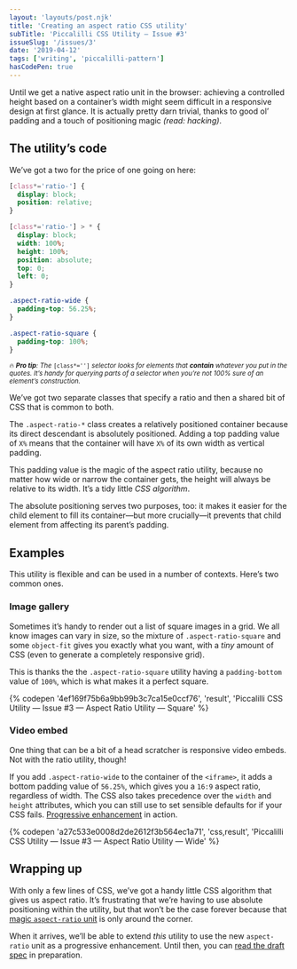 ```yaml
---
layout: 'layouts/post.njk'
title: 'Creating an aspect ratio CSS utility'
subTitle: 'Piccalilli CSS Utility — Issue #3'
issueSlug: '/issues/3'
date: '2019-04-12'
tags: ['writing', 'piccalilli-pattern']
hasCodePen: true
---
```


Until we get a native aspect ratio unit in the browser: achieving a controlled height based on a container’s width might seem difficult in a responsive design at first glance. It is actually pretty darn trivial, thanks to good ol’ padding and a touch of positioning magic _(read: hacking)_.

## The utility’s code

We’ve got a two for the price of one going on here:

```css
[class*='ratio-'] {
  display: block;
  position: relative;
}

[class*='ratio-'] > * {
  display: block;
  width: 100%;
  height: 100%;
  position: absolute;
  top: 0;
  left: 0;
}

.aspect-ratio-wide {
  padding-top: 56.25%;
}

.aspect-ratio-square {
  padding-top: 100%;
}
```

<small>🔥 _**Pro tip**: The_ `[class*='']` _selector looks for elements that **contain** whatever you put in the quotes. It’s handy for querying parts of a selector when you’re not 100% sure of an element’s construction._</small>

We’ve got two separate classes that specify a ratio and then a shared bit of CSS that is common to both.

The `.aspect-ratio-*` class creates a relatively positioned container because its direct descendant is absolutely positioned. Adding a top padding value of `X%` means that the container will have `X%` of its own width as vertical padding.

This padding value is the magic of the aspect ratio utility, because no matter how wide or narrow the container gets, the height will always be relative to its width. It’s a tidy little _CSS algorithm_.

The absolute positioning serves two purposes, too: it makes it easier for the child element to fill its container—but more crucially—it prevents that child element from affecting its parent’s padding.

## Examples

This utility is flexible and can be used in a number of contexts. Here’s two common ones.

### Image gallery

Sometimes it’s handy to render out a list of square images in a grid. We all know images can vary in size, so the mixture of `.aspect-ratio-square` and some `object-fit` gives you exactly what you want, with a _tiny_ amount of CSS (even to generate a completely responsive grid).

This is thanks the the `.aspect-ratio-square` utility having a `padding-bottom` value of `100%`, which is what makes it a perfect square.

{% codepen '4ef169f75b6a9bb99b3c7ca15e0ccf76', 'result', 'Piccalilli CSS Utility — Issue  #3 — Aspect Ratio Utility — Square' %}

### Video embed

One thing that can be a bit of a head scratcher is responsive video embeds. Not with the ratio utility, though!

If you add `.aspect-ratio-wide` to the container of the `<iframe>`, it adds a bottom padding value of `56.25%`, which gives you a `16:9` aspect ratio, regardless of width. The CSS also takes precedence over the `width` and `height` attributes, which you can still use to set sensible defaults for if your CSS fails. [Progressive enhancement](https://andy-bell.design/wrote/the-power-of-progressive-enhancement/) in action.

{% codepen 'a27c533e0008d2de2612f3b564ec1a71', 'css,result', 'Piccalilli CSS Utility — Issue  #3 — Aspect Ratio Utility — Wide' %}

## Wrapping up

With only a few lines of CSS, we’ve got a handy little CSS algorithm that gives us aspect ratio. It’s frustrating that we’re having to use absolute positioning within the utility, but that won’t be the case forever because that [magic `aspect-ratio` unit](https://www.smashingmagazine.com/2019/03/aspect-ratio-unit-css/) is only around the corner.

When it arrives, we’ll be able to extend _this_ utility to use the new `aspect-ratio` unit as a progressive enhancement. Until then, you can [read the draft spec](https://drafts.csswg.org/css-sizing-4/) in preparation.
